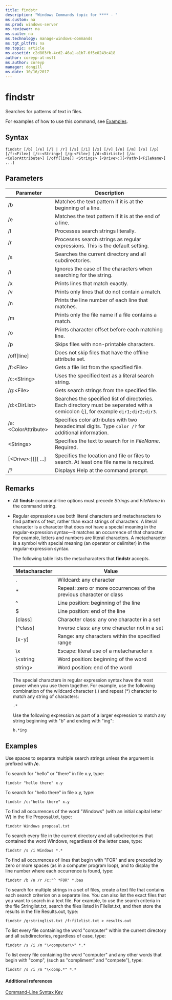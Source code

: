 ```yaml
---
title: findstr
description: "Windows Commands topic for **** - "
ms.custom: na
ms.prod: windows-server
ms.reviewer: na
ms.suite: na
ms.technology: manage-windows-commands
ms.tgt_pltfrm: na
ms.topic: article
ms.assetid: c2d803fb-4cd2-46a1-a1b7-6f5e0249c418
author: coreyp-at-msft
ms.author: coreyp
manager: dongill
ms.date: 10/16/2017
---
```


# findstr

Searches for patterns of text in files.

For examples of how to use this command, see [Examples](#examples).

## Syntax

```
findstr [/b] [/e] [/l | /r] [/s] [/i] [/x] [/v] [/n] [/m] [/o] [/p] [/f:<File>] [/c:<String>] [/g:<File>] [/d:<DirList>] [/a:<ColorAttribute>] [/off[line]] <Strings> [<Drive>:][<Path>]<FileName>[ ...]
```

## Parameters

|Parameter|Description|
|---------|-----------|
|/b|Matches the text pattern if it is at the beginning of a line.|
|/e|Matches the text pattern if it is at the end of a line.|
|/l|Processes search strings literally.|
|/r|Processes search strings as regular expressions. This is the default setting.|
|/s|Searches the current directory and all subdirectories.|
|/i|Ignores the case of the characters when searching for the string.|
|/x|Prints lines that match exactly.|
|/v|Prints only lines that do not contain a match.|
|/n|Prints the line number of each line that matches.|
|/m|Prints only the file name if a file contains a match.|
|/o|Prints character offset before each matching line.|
|/p|Skips files with non-printable characters.|
|/off[line]|Does not skip files that have the offline attribute set.|
|/f:\<File>|Gets a file list from the specified file.|
|/c:\<String>|Uses the specified text as a literal search string.|
|/g:\<File>|Gets search strings from the specified file.|
|/d:\<DirList>|Searches the specified list of directories. Each directory must be separated with a semicolon (;), for example `dir1;dir2;dir3`.|
|/a:\<ColorAttribute>|Specifies color attributes with two hexadecimal digits. Type `color /?` for additional information.|
|\<Strings>|Specifies the text to search for in *FileName*. Required.|
|[\<Drive>:][<Path>]<FileName>[ ...]|Specifies the location and file or files to search. At least one file name is required.|
|/?|Displays Help at the command prompt.|

## Remarks

- All **findstr** command-line options must precede *Strings* and *FileName* in the command string.
- Regular expressions use both literal characters and metacharacters to find patterns of text, rather than exact strings of characters. A literal character is a character that does not have a special meaning in the regular-expression syntax—it matches an occurrence of that character. For example, letters and numbers are literal characters. A metacharacter is a symbol with special meaning (an operator or delimiter) in the regular-expression syntax.

  The following table lists the metacharacters that **findstr** accepts.  

  |Metacharacter|Value|
  |-------------|-----|
  |.|Wildcard: any character|
  |*|Repeat: zero or more occurrences of the previous character or class|
  |^|Line position: beginning of the line|
  |$|Line position: end of the line|
  |[class]|Character class: any one character in a set|
  |[^class]|Inverse class: any one character not in a set|
  |[x-y]|Range: any characters within the specified range|
  |\x|Escape: literal use of a metacharacter x|
  |\\<string|Word position: beginning of the word|
  |string\>|Word position: end of the word|

  The special characters in regular expression syntax have the most power when you use them together. For example, use the following combination of the wildcard character (.) and repeat (*) character to match any string of characters:

  ```
  .*
  ``` 

  Use the following expression as part of a larger expression to match any string beginning with "b" and ending with "ing": 

  ```
  b.*ing
  ```

## Examples

Use spaces to separate multiple search strings unless the argument is prefixed with **/c**.

To search for "hello" or "there" in file x.y, type:

```
findstr "hello there" x.y 
```

To search for "hello there" in file x.y, type:

```
findstr /c:"hello there" x.y 
```

To find all occurrences of the word "Windows" (with an initial capital letter W) in the file Proposal.txt, type:

```
findstr Windows proposal.txt 
```

To search every file in the current directory and all subdirectories that contained the word Windows, regardless of the letter case, type:

```
findstr /s /i Windows *.* 
```

To find all occurrences of lines that begin with "FOR" and are preceded by zero or more spaces (as in a computer program loop), and to display the line number where each occurrence is found, type:

```
findstr /b /n /r /c:"^ *FOR" *.bas 
```

To search for multiple strings in a set of files, create a text file that contains each search criterion on a separate line. You can also list the exact files that you want to search in a text file. For example, to use the search criteria in the file Stringlist.txt, search the files listed in Filelist.txt, and then store the results in the file Results.out, type:

```
findstr /g:stringlist.txt /f:filelist.txt > results.out 
```

To list every file containing the word "computer" within the current directory and all subdirectories, regardless of case, type:

```
findstr /s /i /m "\<computer\>" *.*
```

To list every file containing the word "computer" and any other words that begin with "comp", (such as "compliment" and "compete"), type:

```
findstr /s /i /m "\<comp.*" *.*
```

#### Additional references

[Command-Line Syntax Key](command-line-syntax-key.md)
